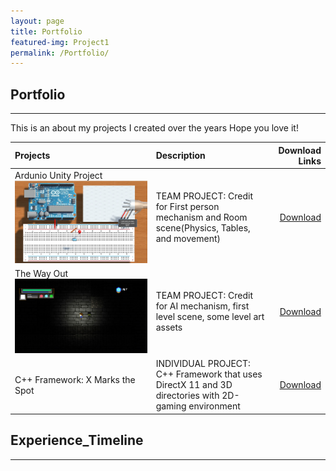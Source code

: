 ```yaml
---
layout: page
title: Portfolio
featured-img: Project1
permalink: /Portfolio/
---
```


## Portfolio
----

This is an about my projects I created over the years
Hope you love it!


| Projects            |     Description   | Download Links        |
| :---                |     :----        |                   ---:|
| Ardunio Unity Project ![Ardunio Unity Project](/assets/img/Project1.JPG)  |TEAM PROJECT: Credit for First person mechanism and Room scene(Physics, Tables, and movement)| <a href="http://www.mediafire.com/file/mnq1h193ohrcg9m/DownToTheWire_Gold_Release.rar" download>Download</a>   |
| The Way Out    ![The Way Out](/assets/img/Project2.JPG) |TEAM PROJECT: Credit for AI mechanism, first level scene, some level art assets         |<a href="http://www.mediafire.com/file/s5kbq3nsncm2880/The%20Way%20Out%20Gold%20Release.zip" download>Download</a>   |
| C++ Framework:  X Marks the Spot              |INDIVIDUAL PROJECT:  C++ Framework that uses DirectX 11 and 3D directories with 2D-gaming environment                  |        <a href="https://github.com/ReckoningHero/X-Marks-the-Spot"  download>Download</a>             |
    


## Experience_Timeline
----





